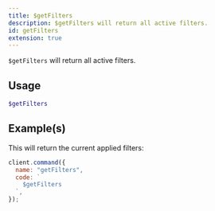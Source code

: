 ```yaml
---
title: $getFilters
description: $getFilters will return all active filters.
id: getFilters
extension: true
---
```


`$getFilters` will return all active filters.

## Usage

```php
$getFilters
```

## Example(s)

This will return the current applied filters:

```javascript
client.command({
  name: "getFilters",
  code: `
    $getFilters
  `,
});
```

